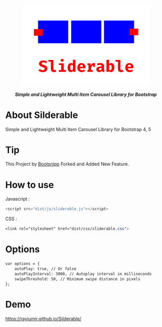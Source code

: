 <div align="center">
<a href="https://github.com/Rayiumir/Silderable" target="_blank">
<img src="https://raw.githubusercontent.com/Rayiumir/Silderable/main/logos/Sliderable.png" width="400" alt="Sliderable">
</a>
<h5 align="center"> Simple and Lightweight Multi Item Carousel Library for Bootstrap </h5>
</div>

# About Silderable

Simple and Lightweight Multi Item Carousel Library for Bootstrap 4, 5 

# Tip

This Project by <a href="https://bootsnipp.com/snippets/9kBZp">Bootsnipp</a> Forked and Added New Feature.

# How to use

Javascript :

```javascript
<script src="dist/js/sliderable.js"></script>
```

CSS :

```css
<link rel="stylesheet" href="dist/css/sliderable.css">
```

# Options

```
var options = {
    autoPlay: true, // Or false
    autoPlayInterval: 3000, // Autoplay interval in milliseconds
    swipeThreshold: 50, // Minimum swipe distance in pixels
};
```

# Demo

https://rayiumir.github.io/Silderable/
